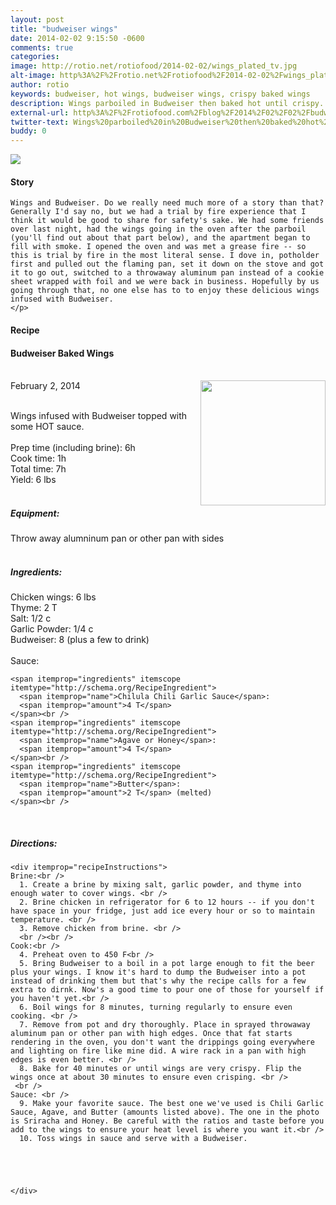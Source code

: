 ```yaml
---
layout: post
title: "budweiser wings"
date: 2014-02-02 9:15:50 -0600
comments: true
categories: 
image: http://rotio.net/rotiofood/2014-02-02/wings_plated_tv.jpg
alt-image: http%3A%2F%2Frotio.net%2Frotiofood%2F2014-02-02%2Fwings_plated_full.jpg
author: rotio
keywords: budweiser, hot wings, budweiser wings, crispy baked wings
description: Wings parboiled in Budweiser then baked hot until crispy. 
external-url: http%3A%2F%2Frotiofood.com%2Fblog%2F2014%2F02%2F02%2Fbudweiser-wings%2F
twitter-text: Wings%20parboiled%20in%20Budweiser%20then%20baked%20hot%20until%20crispy.%20on%20rotio%2Ffood%20%23rotiofood
buddy: 0
---
```

<!-- more -->
<img src="http://rotio.net/rotiofood/2014-02-02/wings_plated_tv.jpg" />
<a href="https://plus.google.com/107103100819027957630?rel=author" style="display:none">{{page.author }}</a>


<h4>Story</h4>
  <div>
    <p>
	
	Wings and Budweiser. Do we really need much more of a story than that? Generally I'd say no, but we had a trial by fire experience that I think it would be good to share for safety's sake. We had some friends over last night, had the wings going in the oven after the parboil (you'll find out about that part below), and the apartment began to fill with smoke. I opened the oven and was met a grease fire -- so this is trial by fire in the most literal sense. I dove in, potholder first and pulled out the flaming pan, set it down on the stove and got it to go out, switched to a throwaway aluminum pan instead of a cookie sheet wrapped with foil and we were back in business. Hopefully by us going through that, no one else has to to enjoy these delicious wings infused with Budweiser.
	</p>
  </div>
<h4>Recipe</b> </h4> 
  <div itemscope itemtype="http://schema.org/Recipe" >
  <h4 itemprop="name">Budweiser Baked Wings</h4>
  
  <br />
    February 2, 2014</time>
  <img itemprop="image" width="200px" align="right" src="http://rotio.net/rotiofood/2014-02-02/wings_in_pan.jpg" />
  
  <br /><span itemprop="description">Wings infused with Budweiser topped with some HOT sauce.</span><br />
  <span itemprop="review" itemscope itemtype="http://schema.org/Review-aggregate" hidden>
    <span itemprop="rating" hidden>5.0</span> 
    <span itemprop="count" hidden>2</span> reviews </span>
  <br />Prep time (including brine): <time datetime="PT6H" itemprop="prepTime">6h</time>
  <br />Cook time: <time datetime="PT1h" itemprop="cookTime">1h</time>
  <br />Total time: <time datetime="PT7H" itemprop="totalTime">7h</time>
  <br />Yield: <span itemprop="recipeYield">6 lbs </span>
  <span itemprop="nutrition" itemscope itemtype="http://schema.org/Nutrition" hidden>
    Serving size: <span itemprop="servingSize">Half recipe</span>
    Calories per serving: <span itemprop="calories">500</span>
    Fat per serving: <span itemprop="fat">5g</span>
  </span><br />
  <br /><h5>Equipment:</h5>
  Throw away alumninum pan or other pan with sides 
  <br /> <br /><h5>Ingredients:</h5>
    <span itemprop="ingredients" itemscope itemtype="http://schema.org/RecipeIngredient">
      <span itemprop="name">Chicken wings</span>:
      <span itemprop="amount">6 lbs</span>
    </span><br />
    <span itemprop="ingredients" itemscope itemtype="http://schema.org/RecipeIngredient">
      <span itemprop="name">Thyme</span>:
      <span itemprop="amount">2 T</span>
    </span><br />
	<span itemprop="ingredients" itemscope itemtype="http://schema.org/RecipeIngredient">
      <span itemprop="name">Salt</span>:
      <span itemprop="amount">1/2 c</span>
    </span><br />
	<span itemprop="ingredients" itemscope itemtype="http://schema.org/RecipeIngredient">
      <span itemprop="name">Garlic Powder</span>:
      <span itemprop="amount">1/4 c</span> 
    </span><br />
    <span itemprop="ingredients" itemscope itemtype="http://schema.org/RecipeIngredient">
      <span itemprop="name">Budweiser</span>:
      <span itemprop="amount">8</span> (plus a few to drink)
    </span><br />
	<br />
	Sauce:<br />
	
	<span itemprop="ingredients" itemscope itemtype="http://schema.org/RecipeIngredient">
      <span itemprop="name">Chilula Chili Garlic Sauce</span>:
      <span itemprop="amount">4 T</span> 
    </span><br />
	<span itemprop="ingredients" itemscope itemtype="http://schema.org/RecipeIngredient">
      <span itemprop="name">Agave or Honey</span>:
      <span itemprop="amount">4 T</span> 
    </span><br />
	<span itemprop="ingredients" itemscope itemtype="http://schema.org/RecipeIngredient">
      <span itemprop="name">Butter</span>:
      <span itemprop="amount">2 T</span> (melted) 
    </span><br />
	
  <br /><h5>Directions:</h5>
	
    <div itemprop="recipeInstructions">
	Brine:<br />
      1. Create a brine by mixing salt, garlic powder, and thyme into enough water to cover wings. <br />
      2. Brine chicken in refrigerator for 6 to 12 hours -- if you don't have space in your fridge, just add ice every hour or so to maintain temperature. <br />
	  3. Remove chicken from brine. <br />
	  <br /><br />
	Cook:<br />
      4. Preheat oven to 450 F<br />
      5. Bring Budweiser to a boil in a pot large enough to fit the beer plus your wings. I know it's hard to dump the Budweiser into a pot instead of drinking them but that's why the recipe calls for a few extra to dirnk. Now's a good time to pour one of those for yourself if you haven't yet.<br />
	  6. Boil wings for 8 minutes, turning regularly to ensure even cooking. <br />
	  7. Remove from pot and dry thoroughly. Place in sprayed throwaway aluminum pan or other pan with high edges. Once that fat starts rendering in the oven, you don't want the drippings going everywhere and lighting on fire like mine did. A wire rack in a pan with high edges is even better. <br />
	  8. Bake for 40 minutes or until wings are very crispy. Flip the wings once at about 30 minutes to ensure even crisping. <br />
	 <br />
	Sauce: <br />
	  9. Make your favorite sauce. The best one we've used is Chili Garlic Sauce, Agave, and Butter (amounts listed above). The one in the photo is Sriracha and Honey. Be careful with the ratios and taste before you add to the wings to ensure your heat level is where you want it.<br />
	  10. Toss wings in sauce and serve with a Budweiser.
	
	  
	  
	  

    </div>
</div>


